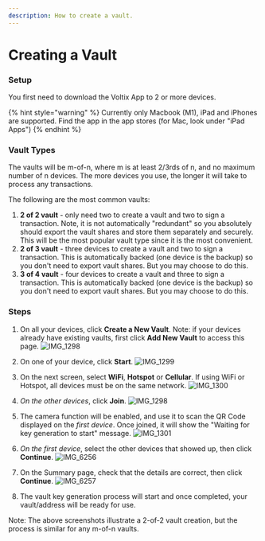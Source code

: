 ```yaml
---
description: How to create a vault.
---
```


# Creating a Vault

### Setup

You first need to download the Voltix App to 2 or more devices.&#x20;

{% hint style="warning" %}
Currently only Macbook (M1), iPad and iPhones are supported. Find the app in the app stores (for Mac, look under "iPad Apps")
{% endhint %}

### Vault Types

The vaults will be m-of-n, where m is at least 2/3rds of n, and no maximum number of n devices. The more devices you use, the longer it will take to process any transactions.

The following are the most common vaults:

1. **2 of 2 vault** - only need two to create a vault and two to sign a transaction. Note, it is not automatically "redundant" so you absolutely should export the vault shares and store them separately and securely. This will be the most popular vault type since it is the most convenient.&#x20;
2. **2 of 3 vault** - three devices to create a vault and two to sign a transaction. This is automatically backed (one device is the backup) so you don't need to export vault shares. But you may choose to do this.&#x20;
3. **3 of 4 vault** - four devices to create a vault and three to sign a transaction. This is automatically backed (one device is the backup) so you don't need to export vault shares. But you may choose to do this.&#x20;

### Steps

1. On all your devices, click **Create a New Vault**. Note: if your devices already have existing vaults, first click **Add New Vault** to access this page. 
![IMG_1298](https://github.com/SamYap0/Voltix-docs/assets/96066776/860ff2e0-5b46-417f-9e71-e04d1fbaa88e)

2. On one of your device, click **Start**.
![IMG_1299](https://github.com/SamYap0/Voltix-docs/assets/96066776/e27cb5a7-b282-4dd3-a0a2-8787da1e1ae3)

3. On the next screen, select **WiFi**, **Hotspot** or **Cellular**. If using WiFi or Hotspot, all devices must be on the same network.
![IMG_1300](https://github.com/SamYap0/Voltix-docs/assets/96066776/2315f8f3-c9f5-4eb0-8f22-ed539a88a7f1)

4. *On the other devices*, click **Join**.
![IMG_1298](https://github.com/SamYap0/Voltix-docs/assets/96066776/1a5b70b4-1197-4a6d-8b00-e5ed8a2f9b15)

5. The camera function will be enabled, and use it to scan the QR Code displayed on the *first device*. Once joined, it will show the "Waiting for key generation to start" message.
![IMG_1301](https://github.com/SamYap0/Voltix-docs/assets/96066776/7088ed64-a8a0-4965-bd1e-7630bf857707)

6. *On the first device*, select the other devices that showed up, then click **Continue**.
![IMG_6256](https://github.com/SamYap0/Voltix-docs/assets/96066776/f56779ad-fb6d-495e-95ae-4668f7576559)

7. On the Summary page, check that the details are correct, then click **Continue**.
![IMG_6257](https://github.com/SamYap0/Voltix-docs/assets/96066776/022713bd-c503-41db-859c-a2dd0b2ac52d)

8. The vault key generation process will start and once completed, your vault/address will be ready for use.

Note: The above screenshots illustrate a 2-of-2 vault creation, but the process is similar for any m-of-n vaults.
